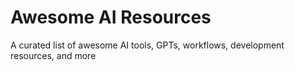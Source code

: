 # Awesome AI Resources
A curated list of awesome AI tools, GPTs, workflows, development resources, and more
